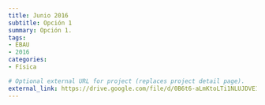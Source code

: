 ```yaml
---
title: Junio 2016
subtitle: Opción 1
summary: Opción 1.
tags:
- EBAU
- 2016
categories:
- Física

# Optional external URL for project (replaces project detail page).
external_link: https://drive.google.com/file/d/0B6t6-aLmKtoLTi1NLUJDVE1MLUE/view
---
```

